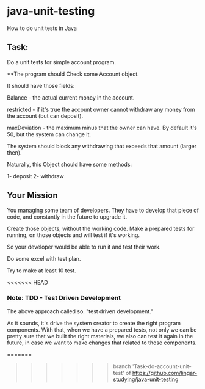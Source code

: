 # java-unit-testing
How to do unit tests in Java

## Task: 

Do a unit tests for simple account program. 

**The program should Check some Account object.

It should have those fields: 

Balance - the actual current money in the account. 

restricted - if it's true the account owner cannot withdraw any money from the account (but can deposit). 

maxDeviation - the maximum minus that the owner can have. By default it's 50, but the system can change it. 

The system should block any withdrawing that exceeds that amount (larger then). 

Naturally, this Object should have some methods: 

1- deposit
2- withdraw


## Your Mission

You managing some team of developers. They have to develop that piece of code, and constantly in the future to upgrade it. 

Create those objects, without the working code.
Make a prepared tests for running, on those objects and will test if it's working. 

So your developer would be able to run it and test their work. 

Do some excel with test plan. 

Try to make at least 10 test. 

<<<<<<< HEAD

### Note: TDD - Test Driven Development

The above approach called so. "test driven development." 

As it sounds, it's drive the system creator to create the right program components. 
With that, when we have a prepared tests, not only we can be pretty sure that we built the right materials, 
we also can test it again in the future, in case we want to make changes that related to those components.

=======
>>>>>>> branch 'Task-do-account-unit-test' of https://github.com/lingar-studying/java-unit-testing
  

